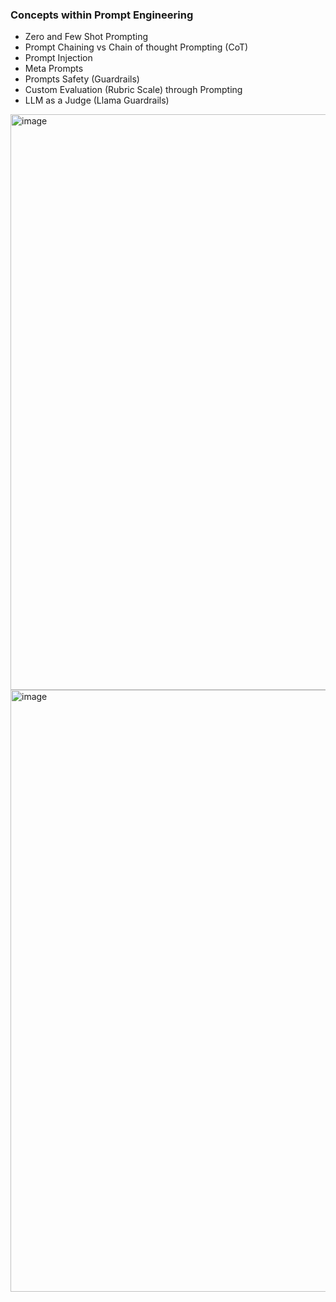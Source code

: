 ### Concepts within Prompt Engineering
- Zero and Few Shot Prompting
- Prompt Chaining vs Chain of thought Prompting (CoT)
- Prompt Injection
- Meta Prompts
- Prompts Safety (Guardrails)
- Custom Evaluation (Rubric Scale) through Prompting
- LLM as a Judge (Llama Guardrails)

<img width="1776" height="921" alt="image" src="https://github.com/user-attachments/assets/7e3bd71b-86b9-4b91-8b06-4b5043e9860c" />
<img width="1845" height="963" alt="image" src="https://github.com/user-attachments/assets/1536ff6e-55d4-45e7-a727-e99c11ab4ab5" />
